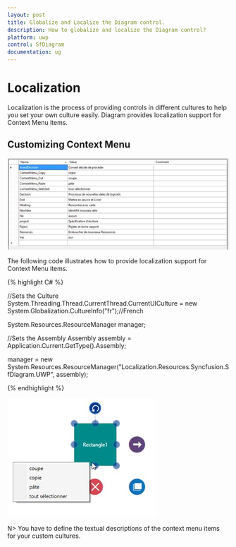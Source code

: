 ```yaml
---
layout: post
title: Globalize and Localize the Diagram control.
description: How to globalize and localize the Diagram control?
platform: uwp
control: SfDiagram
documentation: ug
---
```


# Localization

Localization is the process of providing controls in different cultures to help you set your own culture easily. Diagram provides localization support for Context Menu items.

## Customizing Context Menu

![Localizing context menu](Localization_images/Localization_img1.jpeg)

The following code illustrates how to provide localization support for Context Menu items.

{% highlight C# %}

//Sets the Culture 
System.Threading.Thread.CurrentThread.CurrentUICulture = new System.Globalization.CultureInfo("fr");//French

System.Resources.ResourceManager manager;

//Sets the Assembly
Assembly assembly = Application.Current.GetType().Assembly;

manager = new System.Resources.ResourceManager("Localization.Resources.Syncfusion.SfDiagram.UWP", 
          assembly);

{% endhighlight %}

![Node with localized context menu](Localization_images/Localization_img2.jpeg)

N> You have to define the textual descriptions of the context menu items for your custom cultures.